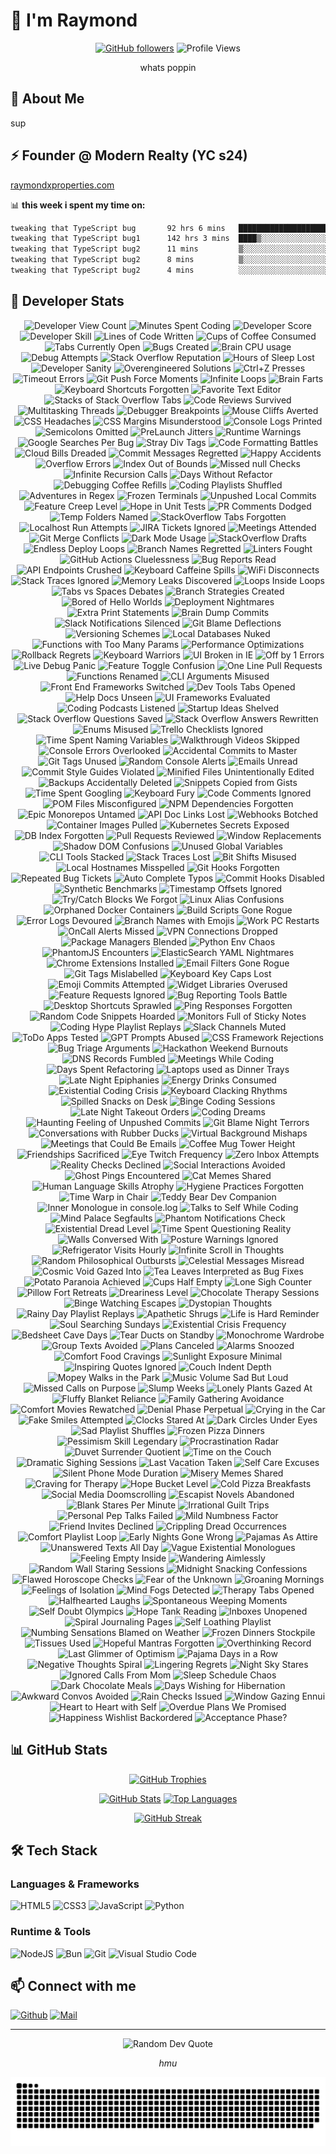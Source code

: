 # 👋 I'm Raymond

<div align="center">

[![GitHub followers](https://img.shields.io/github/followers/ryx2?style=social)](https://github.com/ryx2)
![Profile Views](https://komarev.com/ghpvc/?username=ryx2&color=blueviolet)

whats poppin

</div>

## 🚀 About Me

sup

## ⚡ Founder @ Modern Realty (YC s24)

<a href="raymondxproperties.com" target="_blank">raymondxproperties.com</a>

📊 **this week i spent my time on:**
<!--START_SECTION:waka-->

```txt
tweaking that TypeScript bug       92 hrs 6 mins   ████████████████████░░░░░   79.86 %
tweaking that TypeScript bug1      142 hrs 3 mins  ████▒░░░░░░░░░░░░░░░░░░░░   17.35 %
tweaking that TypeScript bug2      11 mins         ▒░░░░░░░░░░░░░░░░░░░░░░░░   01.23 %
tweaking that TypeScript bug2      8 mins          ▒░░░░░░░░░░░░░░░░░░░░░░░░   00.89 %
tweaking that TypeScript bug2      4 mins          ░░░░░░░░░░░░░░░░░░░░░░░░░   00.52 %
```

## 🌟 Developer Stats

<div align="center">

  <!-- Developer View Count -->
  <img src="https://img.shields.io/badge/Developer%20View%20Count-725302093577503%2B-cyan?style=for-the-badge" alt="Developer View Count" />
  <!-- Minutes Spent Coding -->
  <img src="https://img.shields.io/badge/Minutes%20Spent%20Coding-5725973257257923579-brightgreen?style=for-the-badge" alt="Minutes Spent Coding" />
  <!-- Developer Score -->
  <img src="https://img.shields.io/badge/Developer%20Score-OVER%209%2C000%21-red?style=for-the-badge" alt="Developer Score" />
  <!-- Developer Skill -->
  <img src="https://img.shields.io/badge/Developer%20Skill-Legendary-blueviolet?style=for-the-badge" alt="Developer Skill" />
<!-- Lines of Code Written -->
<img src="https://img.shields.io/badge/Lines%20of%20Code%20Written-1.2%20Billion-orange?style=for-the-badge" alt="Lines of Code Written" />

<!-- Cups of Coffee Consumed -->
<img src="https://img.shields.io/badge/Cups%20of%20Coffee%20Consumed-999%2B-brown?style=for-the-badge" alt="Cups of Coffee Consumed" />

<!-- Tabs Currently Open -->
<img src="https://img.shields.io/badge/Browser%20Tabs%20Open-42%2B-lightgrey?style=for-the-badge" alt="Tabs Currently Open" />

<!-- Bugs Created -->
<img src="https://img.shields.io/badge/Bugs%20Created-6%2C666%2B-9cf?style=for-the-badge" alt="Bugs Created" />

<!-- Brain CPU Usage -->
<img src="https://img.shields.io/badge/Brain%20CPU%20Usage-101%25-yellow?style=for-the-badge" alt="Brain CPU usage" />

<!-- Debug Attempts -->
<img src="https://img.shields.io/badge/Debug%20Attempts-987%2C654%2B-ff69b4?style=for-the-badge" alt="Debug Attempts" />

<!-- Stack Overflow Reputation -->
<img src="https://img.shields.io/badge/StackOverflow%20Reputation-Over%201%20Million-important?style=for-the-badge" alt="Stack Overflow Reputation" />

<!-- Hours of Sleep Lost -->
<img src="https://img.shields.io/badge/Hours%20of%20Sleep%20Lost-999%2B-critical?style=for-the-badge" alt="Hours of Sleep Lost" />

<!-- Developer Sanity -->
<img src="https://img.shields.io/badge/Developer%20Sanity-Caffeine%20Driven-green?style=for-the-badge" alt="Developer Sanity" />
<!-- 1 -->
<img src="https://img.shields.io/badge/Overengineered%20Solutions-1%2C234%2B-orange?style=for-the-badge" alt="Overengineered Solutions" />

<!-- 2 -->
<img src="https://img.shields.io/badge/Ctrl%2BZ%20Presses-9%2C999%2B-brightgreen?style=for-the-badge" alt="Ctrl+Z Presses" />

<!-- 3 -->
<img src="https://img.shields.io/badge/Timeout%20Errors-512%2B-red?style=for-the-badge" alt="Timeout Errors" />

<!-- 4 -->
<img src="https://img.shields.io/badge/Git%20Push%20Force%20Moments-404%2B-blueviolet?style=for-the-badge" alt="Git Push Force Moments" />

<!-- 5 -->
<img src="https://img.shields.io/badge/Infinite%20Loops%20Encountered-2%2C048%2B-yellow?style=for-the-badge" alt="Infinite Loops" />

<!-- 6 -->
<img src="https://img.shields.io/badge/Brain%20Farts-2%2C222-lightgrey?style=for-the-badge" alt="Brain Farts" />

<!-- 7 -->
<img src="https://img.shields.io/badge/Keyboard%20Shortcuts%20Forgotten-999%2B-ff69b4?style=for-the-badge" alt="Keyboard Shortcuts Forgotten" />

<!-- 8 -->
<img src="https://img.shields.io/badge/Favorite%20Text%20Editor-VS%20Code-blue?style=for-the-badge" alt="Favorite Text Editor" />

<!-- 9 -->
<img src="https://img.shields.io/badge/Stacks%20of%20Stack%20Overflow%20Tabs-50%2B-critical?style=for-the-badge" alt="Stacks of Stack Overflow Tabs" />

<!-- 10 -->
<img src="https://img.shields.io/badge/Code%20Reviews%20Survived-1337-brightgreen?style=for-the-badge" alt="Code Reviews Survived" />

<!-- 11 -->
<img src="https://img.shields.io/badge/Multitasking%20Threads-256%2B-blue?style=for-the-badge" alt="Multitasking Threads" />

<!-- 12 -->
<img src="https://img.shields.io/badge/Debugger%20Breakpoints-1%2C111%2B-orange?style=for-the-badge" alt="Debugger Breakpoints" />

<!-- 13 -->
<img src="https://img.shields.io/badge/Mouse%20Cliffs%20Averted-4%2B-blueviolet?style=for-the-badge" alt="Mouse Cliffs Averted" />

<!-- 14 -->
<img src="https://img.shields.io/badge/CSS%20Headaches-999%2B-red?style=for-the-badge" alt="CSS Headaches" />

<!-- 15 -->
<img src="https://img.shields.io/badge/CSS%20Margins%20Misunderstood-42-green?style=for-the-badge" alt="CSS Margins Misunderstood" />

<!-- 16 -->
<img src="https://img.shields.io/badge/Console.logs%20Printed-777%2C777%2B-9cf?style=for-the-badge" alt="Console Logs Printed" />

<!-- 17 -->
<img src="https://img.shields.io/badge/Semicolons%20Omitted-314159265-brightgreen?style=for-the-badge" alt="Semicolons Omitted" />

<!-- 18 -->
<img src="https://img.shields.io/badge/PreLaunch%20Jitters-100%25-orange?style=for-the-badge" alt="PreLaunch Jitters" />

<!-- 19 -->
<img src="https://img.shields.io/badge/Runtime%20Warnings-60%2B-yellow?style=for-the-badge" alt="Runtime Warnings" />

<!-- 20 -->
<img src="https://img.shields.io/badge/Google%20Searches%20Per%20Bug-10-brightgreen?style=for-the-badge" alt="Google Searches Per Bug" />

<!-- 21 -->
<img src="https://img.shields.io/badge/Stray%20Div%20Tags-8080%2B-lightgrey?style=for-the-badge" alt="Stray Div Tags" />

<!-- 22 -->
<img src="https://img.shields.io/badge/Code%20Formatting%20Battles-305%2B-ff69b4?style=for-the-badge" alt="Code Formatting Battles" />

<!-- 23 -->
<img src="https://img.shields.io/badge/Cloud%20Bills%20Dreaded-888%2B-red?style=for-the-badge" alt="Cloud Bills Dreaded" />

<!-- 24 -->
<img src="https://img.shields.io/badge/Commit%20Messages%20Regretted-13%2B-blueviolet?style=for-the-badge" alt="Commit Messages Regretted" />

<!-- 25 -->
<img src="https://img.shields.io/badge/Happy%20Accidents-101-green?style=for-the-badge" alt="Happy Accidents" />

<!-- 26 -->
<img src="https://img.shields.io/badge/OverflowErrors-5%2C432%2B-orange?style=for-the-badge" alt="Overflow Errors" />

<!-- 27 -->
<img src="https://img.shields.io/badge/Index%20Out%20of%20Bounds%20Encounters-321%2B-brightgreen?style=for-the-badge" alt="Index Out of Bounds" />

<!-- 28 -->
<img src="https://img.shields.io/badge/Missed%20null%20Checks-2%2C222-red?style=for-the-badge" alt="Missed null Checks" />

<!-- 29 -->
<img src="https://img.shields.io/badge/Infinite%20Recursion%20Calls-∞-yellow?style=for-the-badge" alt="Infinite Recursion Calls" />

<!-- 30 -->
<img src="https://img.shields.io/badge/Days%20Without%20Refactor-0-critical?style=for-the-badge" alt="Days Without Refactor" />

<!-- 31 -->
<img src="https://img.shields.io/badge/Debugging%20Coffee%20Refills-2023%2B-brown?style=for-the-badge" alt="Debugging Coffee Refills" />

<!-- 32 -->
<img src="https://img.shields.io/badge/Coding%20Playlists%20Shuffled-777%2B-blue?style=for-the-badge" alt="Coding Playlists Shuffled" />

<!-- 33 -->
<img src="https://img.shields.io/badge/Adventures%20in%20Regex-9001%2B-orange?style=for-the-badge" alt="Adventures in Regex" />

<!-- 34 -->
<img src="https://img.shields.io/badge/Frozen%20Terminals-5%2B-lightgrey?style=for-the-badge" alt="Frozen Terminals" />

<!-- 35 -->
<img src="https://img.shields.io/badge/Unpushed%20Local%20Commits-11-blueviolet?style=for-the-badge" alt="Unpushed Local Commits" />

<!-- 36 -->
<img src="https://img.shields.io/badge/Feature%20Creep%20Level-High-red?style=for-the-badge" alt="Feature Creep Level" />

<!-- 37 -->
<img src="https://img.shields.io/badge/Hope%20in%20Unit%20Tests-42%25-yellow?style=for-the-badge" alt="Hope in Unit Tests" />

<!-- 38 -->
<img src="https://img.shields.io/badge/PR%20Comments%20Dodged-13%2B-brightgreen?style=for-the-badge" alt="PR Comments Dodged" />

<!-- 39 -->
<img src="https://img.shields.io/badge/Temp%20Folders%20Named-XYZ-red?style=for-the-badge" alt="Temp Folders Named" />

<!-- 40 -->
<img src="https://img.shields.io/badge/StackOverflow%20Tabs%20Forgotten-55%2B-blue?style=for-the-badge" alt="StackOverflow Tabs Forgotten" />

<!-- 41 -->
<img src="https://img.shields.io/badge/Localhost%20Run%20Attempts-999%2B-orange?style=for-the-badge" alt="Localhost Run Attempts" />

<!-- 42 -->
<img src="https://img.shields.io/badge/JIRA%20Tickets%20Ignored-404%2B-ff69b4?style=for-the-badge" alt="JIRA Tickets Ignored" />

<!-- 43 -->
<img src="https://img.shields.io/badge/Meetings%20Attended-0%2B-critical?style=for-the-badge" alt="Meetings Attended" />

<!-- 44 -->
<img src="https://img.shields.io/badge/Git%20Merge%20Conflicts-17%2B-blueviolet?style=for-the-badge" alt="Git Merge Conflicts" />

<!-- 45 -->
<img src="https://img.shields.io/badge/Dark%20Mode%20Usage-100%25-success?style=for-the-badge" alt="Dark Mode Usage" />

<!-- 46 -->
<img src="https://img.shields.io/badge/StackOverflow%20Drafts-7-lightgrey?style=for-the-badge" alt="StackOverflow Drafts" />

<!-- 47 -->
<img src="https://img.shields.io/badge/Endless%20Deploy%20Loops-4%2B-orange?style=for-the-badge" alt="Endless Deploy Loops" />

<!-- 48 -->
<img src="https://img.shields.io/badge/Branch%20Names%20Regretted-9-red?style=for-the-badge" alt="Branch Names Regretted" />

<!-- 49 -->
<img src="https://img.shields.io/badge/Linters%20Fought-666-brightgreen?style=for-the-badge" alt="Linters Fought" />

<!-- 50 -->
<img src="https://img.shields.io/badge/GitHub%20Actions%20Cluelessness-512%2B-yellow?style=for-the-badge" alt="GitHub Actions Cluelessness" />

<!-- 51 -->
<img src="https://img.shields.io/badge/Bug%20Reports%20Read-999%2B-9cf?style=for-the-badge" alt="Bug Reports Read" />

<!-- 52 -->
<img src="https://img.shields.io/badge/API%20Endpoints%20Crushed-11%2B-blue?style=for-the-badge" alt="API Endpoints Crushed" />

<!-- 53 -->
<img src="https://img.shields.io/badge/Keyboard%20Caffeine%20Spills-3%2B-brown?style=for-the-badge" alt="Keyboard Caffeine Spills" />

<!-- 54 -->
<img src="https://img.shields.io/badge/WiFi%20Disconnects-72%2B-red?style=for-the-badge" alt="WiFi Disconnects" />

<!-- 55 -->
<img src="https://img.shields.io/badge/StackTraces%20Ignored-8%2C888%2B-blueviolet?style=for-the-badge" alt="Stack Traces Ignored" />

<!-- 56 -->
<img src="https://img.shields.io/badge/Memory%20Leaks%20Discovered-101-orange?style=for-the-badge" alt="Memory Leaks Discovered" />

<!-- 57 -->
<img src="https://img.shields.io/badge/Loops%20Inside%20Loops-9999%2B-yellow?style=for-the-badge" alt="Loops Inside Loops" />

<!-- 58 -->
<img src="https://img.shields.io/badge/Tabs%20vs.%20Spaces%20Debates-∞-ff69b4?style=for-the-badge" alt="Tabs vs Spaces Debates" />

<!-- 59 -->
<img src="https://img.shields.io/badge/Branch%20Strategies%20Created-12%2B-brightgreen?style=for-the-badge" alt="Branch Strategies Created" />

<!-- 60 -->
<img src="https://img.shields.io/badge/Bored%20of%20Hello%20Worlds-Yes-blueviolet?style=for-the-badge" alt="Bored of Hello Worlds" />

<!-- 61 -->
<img src="https://img.shields.io/badge/Deployment%20Nightmares-100%2B-red?style=for-the-badge" alt="Deployment Nightmares" />

<!-- 62 -->
<img src="https://img.shields.io/badge/Extra%20Print%20Statements%20Found-77%2B-orange?style=for-the-badge" alt="Extra Print Statements" />

<!-- 63 -->
<img src="https://img.shields.io/badge/Brain%20Dump%20Commits-Zer0-critical?style=for-the-badge" alt="Brain Dump Commits" />

<!-- 64 -->
<img src="https://img.shields.io/badge/Slack%20Notifications%20Silenced-300%2B-lightgrey?style=for-the-badge" alt="Slack Notifications Silenced" />

<!-- 65 -->
<img src="https://img.shields.io/badge/Git%20Blame%20Deflections-5%2B-brightgreen?style=for-the-badge" alt="Git Blame Deflections" />

<!-- 66 -->
<img src="https://img.shields.io/badge/Versioning%20Schemes-2%2C765-yellow?style=for-the-badge" alt="Versioning Schemes" />

<!-- 67 -->
<img src="https://img.shields.io/badge/Local%20Databases%20Nuked-4%2B-red?style=for-the-badge" alt="Local Databases Nuked" />

<!-- 68 -->
<img src="https://img.shields.io/badge/Functions%20with%20Too%20Many%20Params-302%2B-orange?style=for-the-badge" alt="Functions with Too Many Params" />

<!-- 69 -->
<img src="https://img.shields.io/badge/Performance%20Optimizations-00.01%25-blueviolet?style=for-the-badge" alt="Performance Optimizations" />

<!-- 70 -->
<img src="https://img.shields.io/badge/Rollback%20Regrets-47%2B-brown?style=for-the-badge" alt="Rollback Regrets" />

<!-- 71 -->
<img src="https://img.shields.io/badge/Keyboard%20Warriors-9999%2B-ff69b4?style=for-the-badge" alt="Keyboard Warriors" />

<!-- 72 -->
<img src="https://img.shields.io/badge/UI%20Broken%20in%20IE-Yes%20Always-critical?style=for-the-badge" alt="UI Broken in IE" />

<!-- 73 -->
<img src="https://img.shields.io/badge/Off%20By%201%20Errors-256%2B-yellow?style=for-the-badge" alt="Off by 1 Errors" />

<!-- 74 -->
<img src="https://img.shields.io/badge/Live%20Debug%20Panic-101%25-red?style=for-the-badge" alt="Live Debug Panic" />

<!-- 75 -->
<img src="https://img.shields.io/badge/Feature%20Toggle%20Confusion-88%2B-blue?style=for-the-badge" alt="Feature Toggle Confusion" />

<!-- 76 -->
<img src="https://img.shields.io/badge/One%20Line%20Pull%20Requests-33%2B-orange?style=for-the-badge" alt="One Line Pull Requests" />

<!-- 77 -->
<img src="https://img.shields.io/badge/Functions%20Renamed-13%2B-brightgreen?style=for-the-badge" alt="Functions Renamed" />

<!-- 78 -->
<img src="https://img.shields.io/badge/CLI%20Arguments%20Misused-4-red?style=for-the-badge" alt="CLI Arguments Misused" />

<!-- 79 -->
<img src="https://img.shields.io/badge/Front%20End%20Frameworks%20Switched-7%2B-blueviolet?style=for-the-badge" alt="Front End Frameworks Switched" />

<!-- 80 -->
<img src="https://img.shields.io/badge/Dev%20Tools%20Tabs%20Opened-560%2B-green?style=for-the-badge" alt="Dev Tools Tabs Opened" />

<!-- 81 -->
<img src="https://img.shields.io/badge/Help%20Docs%20Unseen-42%2B-lightgrey?style=for-the-badge" alt="Help Docs Unseen" />

<!-- 82 -->
<img src="https://img.shields.io/badge/UI%20Frameworks%20Evaluated-9%2B-brown?style=for-the-badge" alt="UI Frameworks Evaluated" />

<!-- 83 -->
<img src="https://img.shields.io/badge/Coding%20Podcasts%20Listened-123%2B-orange?style=for-the-badge" alt="Coding Podcasts Listened" />

<!-- 84 -->
<img src="https://img.shields.io/badge/Startup%20Ideas%20Shelved-99%2B-red?style=for-the-badge" alt="Startup Ideas Shelved" />

<!-- 85 -->
<img src="https://img.shields.io/badge/SO%20Questions%20Saved-256-brightgreen?style=for-the-badge" alt="Stack Overflow Questions Saved" />

<!-- 86 -->
<img src="https://img.shields.io/badge/SO%20Answers%20Rewritten-77%2B-blueviolet?style=for-the-badge" alt="Stack Overflow Answers Rewritten" />

<!-- 87 -->
<img src="https://img.shields.io/badge/Enums%20Misused-1234%2B-yellow?style=for-the-badge" alt="Enums Misused" />

<!-- 88 -->
<img src="https://img.shields.io/badge/Trello%20Checklists%20Ignored-555%2B-lightgrey?style=for-the-badge" alt="Trello Checklists Ignored" />

<!-- 89 -->
<img src="https://img.shields.io/badge/Time%20Spent%20Naming%20Variables-Too%20Much-critical?style=for-the-badge" alt="Time Spent Naming Variables" />

<!-- 90 -->
<img src="https://img.shields.io/badge/Walkthrough%20Videos%20Skipped-10%2B-ff69b4?style=for-the-badge" alt="Walkthrough Videos Skipped" />

<!-- 91 -->
<img src="https://img.shields.io/badge/Console%20Errors%20Overlooked-19%2B-orange?style=for-the-badge" alt="Console Errors Overlooked" />

<!-- 92 -->
<img src="https://img.shields.io/badge/Accidental%20Commits%20to%20Master-1%2B-red?style=for-the-badge" alt="Accidental Commits to Master" />

<!-- 93 -->
<img src="https://img.shields.io/badge/Git%20Tags%20Unused-73%2B-blueviolet?style=for-the-badge" alt="Git Tags Unused" />

<!-- 94 -->
<img src="https://img.shields.io/badge/Random%20Console%20Alerts-33%2B-brightgreen?style=for-the-badge" alt="Random Console Alerts" />

<!-- 95 -->
<img src="https://img.shields.io/badge/Emails%20Unread-10%2C001-yellow?style=for-the-badge" alt="Emails Unread" />

<!-- 96 -->
<img src="https://img.shields.io/badge/Commit%20Style%20Guides%20Violated-2%2C000%2B-orange?style=for-the-badge" alt="Commit Style Guides Violated" />

<!-- 97 -->
<img src="https://img.shields.io/badge/Minified%20Files%20Unintentionally%20Edited-4%2B-red?style=for-the-badge" alt="Minified Files Unintentionally Edited" />

<!-- 98 -->
<img src="https://img.shields.io/badge/Backups%20Accidentally%20Deleted-5%2B-blueviolet?style=for-the-badge" alt="Backups Accidentally Deleted" />

<!-- 99 -->
<img src="https://img.shields.io/badge/Snippets%20Copied%20from%20Random%20Gists-99%2B-green?style=for-the-badge" alt="Snippets Copied from Gists" />

<!-- 100 -->
<img src="https://img.shields.io/badge/Time%20Spent%20Googling-∞-lightgrey?style=for-the-badge" alt="Time Spent Googling" />
<!-- 1 -->
<img src="https://img.shields.io/badge/Keyboard%20Fury-999%2B-green?style=for-the-badge" alt="Keyboard Fury" />

<!-- 2 -->
<img src="https://img.shields.io/badge/Code%20Comments%20Ignored-777%2B-blueviolet?style=for-the-badge" alt="Code Comments Ignored" />

<!-- 3 -->
<img src="https://img.shields.io/badge/POM%20files%20misconfigured-13%2B-orange?style=for-the-badge" alt="POM Files Misconfigured" />

<!-- 4 -->
<img src="https://img.shields.io/badge/NPM%20Dependencies%20Forgotten-42%2B-yellow?style=for-the-badge" alt="NPM Dependencies Forgotten" />

<!-- 5 -->
<img src="https://img.shields.io/badge/Epic%20Monorepos%20Untamed-11%2B-red?style=for-the-badge" alt="Epic Monorepos Untamed" />

<!-- 6 -->
<img src="https://img.shields.io/badge/API%20Doc%20Links%20Lost-101%2B-lightgrey?style=for-the-badge" alt="API Doc Links Lost" />

<!-- 7 -->
<img src="https://img.shields.io/badge/Webhooks%20Botched-9%2B-ff69b4?style=for-the-badge" alt="Webhooks Botched" />

<!-- 8 -->
<img src="https://img.shields.io/badge/Container%20Images%20Pulled-7777%2B-blue?style=for-the-badge" alt="Container Images Pulled" />

<!-- 9 -->
<img src="https://img.shields.io/badge/Kubernetes%20Secrets%20Exposed-4%2B-orange?style=for-the-badge" alt="Kubernetes Secrets Exposed" />

<!-- 10 -->
<img src="https://img.shields.io/badge/DB%20Index%20Forgotten-1%2C000%2B-brightgreen?style=for-the-badge" alt="DB Index Forgotten" />

<!-- 11 -->
<img src="https://img.shields.io/badge/Pull%20Requests%20Reviewed-∞-blueviolet?style=for-the-badge" alt="Pull Requests Reviewed" />

<!-- 12 -->
<img src="https://img.shields.io/badge/Window%20Replacements%20from%20Thrown%20Laptops-2%2B-red?style=for-the-badge" alt="Window Replacements" />

<!-- 13 -->
<img src="https://img.shields.io/badge/Shadow%20DOM%20Confusions-55%2B-yellow?style=for-the-badge" alt="Shadow DOM Confusions" />

<!-- 14 -->
<img src="https://img.shields.io/badge/Unused%20Global%20Variables-999%2B-orange?style=for-the-badge" alt="Unused Global Variables" />

<!-- 15 -->
<img src="https://img.shields.io/badge/CLI%20Tools%20Stacked-108%2B-brightgreen?style=for-the-badge" alt="CLI Tools Stacked" />

<!-- 16 -->
<img src="https://img.shields.io/badge/Stack%20Traces%20Lost-2%2C142%2B-lightgrey?style=for-the-badge" alt="Stack Traces Lost" />

<!-- 17 -->
<img src="https://img.shields.io/badge/BIT%20shifts%20Misused-32%2B-brown?style=for-the-badge" alt="Bit Shifts Misused" />

<!-- 18 -->
<img src="https://img.shields.io/badge/Local%20Hostnames%20Misspelled-9%2B-ff69b4?style=for-the-badge" alt="Local Hostnames Misspelled" />

<!-- 19 -->
<img src="https://img.shields.io/badge/Git%20Hooks%20Forgotten-77%2B-blue?style=for-the-badge" alt="Git Hooks Forgotten" />

<!-- 20 -->
<img src="https://img.shields.io/badge/Repeated%20Bug%20Tickets-303%2B-red?style=for-the-badge" alt="Repeated Bug Tickets" />

<!-- 21 -->
<img src="https://img.shields.io/badge/Auto%20Complete%20Typos-6%2C666%2B-yellow?style=for-the-badge" alt="Auto Complete Typos" />

<!-- 22 -->
<img src="https://img.shields.io/badge/Commit%20Hooks%20Disabled-13%2B-orange?style=for-the-badge" alt="Commit Hooks Disabled" />

<!-- 23 -->
<img src="https://img.shields.io/badge/Synthetic%20Benchmarks-999%2B-brightgreen?style=for-the-badge" alt="Synthetic Benchmarks" />

<!-- 24 -->
<img src="https://img.shields.io/badge/Timestamp%20Offsets%20Ignored-11%2B-blueviolet?style=for-the-badge" alt="Timestamp Offsets Ignored" />

<!-- 25 -->
<img src="https://img.shields.io/badge/TryCatch%20Blocks%20We%20Forgot-404-red?style=for-the-badge" alt="Try/Catch Blocks We Forgot" />

<!-- 26 -->
<img src="https://img.shields.io/badge/Linux%20Alias%20Confusions-42%2B-orange?style=for-the-badge" alt="Linux Alias Confusions" />

<!-- 27 -->
<img src="https://img.shields.io/badge/Orphaned%20Docker%20Containers-99%2B-blueviolet?style=for-the-badge" alt="Orphaned Docker Containers" />

<!-- 28 -->
<img src="https://img.shields.io/badge/Build%20Scripts%20Gone%20Rogue-202%2B-green?style=for-the-badge" alt="Build Scripts Gone Rogue" />

<!-- 29 -->
<img src="https://img.shields.io/badge/Error%20Logs%20Devoured-1.9%20GB-orange?style=for-the-badge" alt="Error Logs Devoured" />

<!-- 30 -->
<img src="https://img.shields.io/badge/Branch%20Names%20with%20Emojis-7%2B-ff69b4?style=for-the-badge" alt="Branch Names with Emojis" />

<!-- 31 -->
<img src="https://img.shields.io/badge/Work%20PC%20Restarts-1%2C001-brightgreen?style=for-the-badge" alt="Work PC Restarts" />

<!-- 32 -->
<img src="https://img.shields.io/badge/OnCall%20Alerts%20Missed-2%2B-lightgrey?style=for-the-badge" alt="OnCall Alerts Missed" />

<!-- 33 -->
<img src="https://img.shields.io/badge/VPN%20Connections%20Dropped-55-red?style=for-the-badge" alt="VPN Connections Dropped" />

<!-- 34 -->
<img src="https://img.shields.io/badge/Package%20Managers%20Blended-3%2B-orange?style=for-the-badge" alt="Package Managers Blended" />

<!-- 35 -->
<img src="https://img.shields.io/badge/Python%20Env%20Chaos-12%2B-blueviolet?style=for-the-badge" alt="Python Env Chaos" />

<!-- 36 -->
<img src="https://img.shields.io/badge/PhantomJS%20Encounters-1%2B-yellow?style=for-the-badge" alt="PhantomJS Encounters" />

<!-- 37 -->
<img src="https://img.shields.io/badge/ElasticSearch%20YAML%20Nightmares-25%2B-lightgrey?style=for-the-badge" alt="ElasticSearch YAML Nightmares" />

<!-- 38 -->
<img src="https://img.shields.io/badge/Chrome%20Extensions%20Installed-88%2B-brightgreen?style=for-the-badge" alt="Chrome Extensions Installed" />

<!-- 39 -->
<img src="https://img.shields.io/badge/Email%20Filters%20Gone%20Rogue-9-red?style=for-the-badge" alt="Email Filters Gone Rogue" />

<!-- 40 -->
<img src="https://img.shields.io/badge/Git%20Tags%20Mislabelled-14%2B-orange?style=for-the-badge" alt="Git Tags Mislabelled" />

<!-- 41 -->
<img src="https://img.shields.io/badge/Keyboard%20Key%20Caps%20Lost-7%2B-blueviolet?style=for-the-badge" alt="Keyboard Key Caps Lost" />

<!-- 42 -->
<img src="https://img.shields.io/badge/Emoji%20Commits%20Attempted-99%2B-ff69b4?style=for-the-badge" alt="Emoji Commits Attempted" />

<!-- 43 -->
<img src="https://img.shields.io/badge/Widget%20Libraries%20Overused-6%2B-green?style=for-the-badge" alt="Widget Libraries Overused" />

<!-- 44 -->
<img src="https://img.shields.io/badge/Feature%20Requests%20Ignored-444%2B-yellow?style=for-the-badge" alt="Feature Requests Ignored" />

<!-- 45 -->
<img src="https://img.shields.io/badge/Bug%20Reporting%20Tools%20Battle-1%2B-red?style=for-the-badge" alt="Bug Reporting Tools Battle" />

<!-- 46 -->
<img src="https://img.shields.io/badge/Desktop%20Shortcuts%20Sprawled-80%2B-orange?style=for-the-badge" alt="Desktop Shortcuts Sprawled" />

<!-- 47 -->
<img src="https://img.shields.io/badge/Ping%20Responses%20Forgotten-37%2B-lightgrey?style=for-the-badge" alt="Ping Responses Forgotten" />

<!-- 48 -->
<img src="https://img.shields.io/badge/Random%20Code%20Snippets%20Hoarded-212%2B-brightgreen?style=for-the-badge" alt="Random Code Snippets Hoarded" />

<!-- 49 -->
<img src="https://img.shields.io/badge/Monitors%20Full%20of%20Sticky%20Notes-5%2B-blueviolet?style=for-the-badge" alt="Monitors Full of Sticky Notes" />

<!-- 50 -->
<img src="https://img.shields.io/badge/Coding%20Hype%20Playlist%20Replays-999%2B-ff69b4?style=for-the-badge" alt="Coding Hype Playlist Replays" />

<!-- 51 -->
<img src="https://img.shields.io/badge/Slack%20Channels%20Muted-22%2B-red?style=for-the-badge" alt="Slack Channels Muted" />

<!-- 52 -->
<img src="https://img.shields.io/badge/ToDo%20Apps%20Tested-14%2B-orange?style=for-the-badge" alt="ToDo Apps Tested" />

<!-- 53 -->
<img src="https://img.shields.io/badge/GPT%20Prompts%20Abused-2%2C222%2B-blueviolet?style=for-the-badge" alt="GPT Prompts Abused" />

<!-- 54 -->
<img src="https://img.shields.io/badge/CSS%20Framework%20Rejections-67%2B-green?style=for-the-badge" alt="CSS Framework Rejections" />

<!-- 55 -->
<img src="https://img.shields.io/badge/Bug%20Triage%20Arguments-777%2B-lightgrey?style=for-the-badge" alt="Bug Triage Arguments" />

<!-- 56 -->
<img src="https://img.shields.io/badge/Hackathon%20Weekend%20Burnouts-3%2B-red?style=for-the-badge" alt="Hackathon Weekend Burnouts" />

<!-- 57 -->
<img src="https://img.shields.io/badge/DNS%20Records%20Fumbled-44%2B-orange?style=for-the-badge" alt="DNS Records Fumbled" />

<!-- 58 -->
<img src="https://img.shields.io/badge/Meetings%20While%20Coding-100%2B-blue?style=for-the-badge" alt="Meetings While Coding" />

<!-- 59 -->
<img src="https://img.shields.io/badge/Days%20Spent%20Refactoring-666%2B-brightgreen?style=for-the-badge" alt="Days Spent Refactoring" />

<!-- 60 -->
<img src="https://img.shields.io/badge/Laptops%20used%20as%20Dinner%20Trays-4%2B-ff69b4?style=for-the-badge" alt="Laptops used as Dinner Trays" />

<!-- 61 -->
<img src="https://img.shields.io/badge/Late%20Night%20Epiphanies-42%2B-orange?style=for-the-badge" alt="Late Night Epiphanies" />

<!-- 62 -->
<img src="https://img.shields.io/badge/Energy%20Drinks%20Consumed-555%2B-red?style=for-the-badge" alt="Energy Drinks Consumed" />

<!-- 63 -->
<img src="https://img.shields.io/badge/Existential%20Coding%20Crisis-1%2C001%2B-blueviolet?style=for-the-badge" alt="Existential Coding Crisis" />

<!-- 64 -->
<img src="https://img.shields.io/badge/Keyboard%20Clacking%20Rhythms%20Mastered-9%2B-green?style=for-the-badge" alt="Keyboard Clacking Rhythms" />

<!-- 65 -->
<img src="https://img.shields.io/badge/Spilled%20Snacks%20on%20Desk-20%2B-lightgrey?style=for-the-badge" alt="Spilled Snacks on Desk" />

<!-- 66 -->
<img src="https://img.shields.io/badge/Binge%20Coding%20Sessions-333%2B-orange?style=for-the-badge" alt="Binge Coding Sessions" />

<!-- 67 -->
<img src="https://img.shields.io/badge/Late%20Night%20Takeout%20Orders-100%2B-brightgreen?style=for-the-badge" alt="Late Night Takeout Orders" />

<!-- 68 -->
<img src="https://img.shields.io/badge/Coding%20Dreams%20(aka%20Nightmares)-77%2B-yellow?style=for-the-badge" alt="Coding Dreams" />

<!-- 69 -->
<img src="https://img.shields.io/badge/Haunting%20Feeling%20of%20Unpushed%20Commits-42%2B-red?style=for-the-badge" alt="Haunting Feeling of Unpushed Commits" />

<!-- 70 -->
<img src="https://img.shields.io/badge/Git%20Blame%20Night%20Terrors-13%2B-blueviolet?style=for-the-badge" alt="Git Blame Night Terrors" />

<!-- 71 -->
<img src="https://img.shields.io/badge/Conversations%20with%20Rubber%20Ducks-5%2B-ff69b4?style=for-the-badge" alt="Conversations with Rubber Ducks" />

<!-- 72 -->
<img src="https://img.shields.io/badge/Virtual%20Background%20Mishaps-18%2B-green?style=for-the-badge" alt="Virtual Background Mishaps" />

<!-- 73 -->
<img src="https://img.shields.io/badge/Meetings%20that%20Could%20Be%20Emails-101%2B-lightgrey?style=for-the-badge" alt="Meetings that Could Be Emails" />

<!-- 74 -->
<img src="https://img.shields.io/badge/Coffee%20Mug%20Tower%20Height-5%20ft-blue?style=for-the-badge" alt="Coffee Mug Tower Height" />

<!-- 75 -->
<img src="https://img.shields.io/badge/Friendships%20Sacrificed%20to%20Deadlines-2%2B-red?style=for-the-badge" alt="Friendships Sacrificed" />

<!-- 76 -->
<img src="https://img.shields.io/badge/Eye%20Twitch%20Frequency-12%2Fhr-orange?style=for-the-badge" alt="Eye Twitch Frequency" />

<!-- 77 -->
<img src="https://img.shields.io/badge/Zero%20Inbox%20Attempts-Futile-yellow?style=for-the-badge" alt="Zero Inbox Attempts" />

<!-- 78 -->
<img src="https://img.shields.io/badge/Reality%20Checks%20Declined-666%2B-blueviolet?style=for-the-badge" alt="Reality Checks Declined" />

<!-- 79 -->
<img src="https://img.shields.io/badge/Social%20Interactions%20Avoided-999%2B-red?style=for-the-badge" alt="Social Interactions Avoided" />

<!-- 80 -->
<img src="https://img.shields.io/badge/Ghost%20Pings%20Encountered-37%2B-lightgrey?style=for-the-badge" alt="Ghost Pings Encountered" />

<!-- 81 -->
<img src="https://img.shields.io/badge/Cat%20Memes%20Shared-222%2B-ff69b4?style=for-the-badge" alt="Cat Memes Shared" />

<!-- 82 -->
<img src="https://img.shields.io/badge/Human%20Language%20Skills%20Atrophy-90%25-orange?style=for-the-badge" alt="Human Language Skills Atrophy" />

<!-- 83 -->
<img src="https://img.shields.io/badge/Hygiene%20Practices%20Forgotten-42%25-red?style=for-the-badge" alt="Hygiene Practices Forgotten" />

<!-- 84 -->
<img src="https://img.shields.io/badge/Time%20Warp%20in%20Chair-8%20hrs%20straight-blueviolet?style=for-the-badge" alt="Time Warp in Chair" />

<!-- 85 -->
<img src="https://img.shields.io/badge/Favorite%20Teddy%20Bear%20Dev%20Companion-1%2B-brightgreen?style=for-the-badge" alt="Teddy Bear Dev Companion" />

<!-- 86 -->
<img src="https://img.shields.io/badge/Inner%20Monologue%20in%20Console.log-100%25-lightgrey?style=for-the-badge" alt="Inner Monologue in console.log" />

<!-- 87 -->
<img src="https://img.shields.io/badge/Talks%20to%20Self%20While%20Coding-Yes-blue?style=for-the-badge" alt="Talks to Self While Coding" />

<!-- 88 -->
<img src="https://img.shields.io/badge/Mind%20Palace%20Segfaults-13%2B-orange?style=for-the-badge" alt="Mind Palace Segfaults" />

<!-- 89 -->
<img src="https://img.shields.io/badge/Phantom%20Notifications%20Check-999%2B-yellow?style=for-the-badge" alt="Phantom Notifications Check" />

<!-- 90 -->
<img src="https://img.shields.io/badge/Existential%20Dread%20Level-Over%209%2C000%21-red?style=for-the-badge" alt="Existential Dread Level" />

<!-- 91 -->
<img src="https://img.shields.io/badge/Time%20Spent%20Questioning%20Reality-77%25-blueviolet?style=for-the-badge" alt="Time Spent Questioning Reality" />

<!-- 92 -->
<img src="https://img.shields.io/badge/Walls%20Conversed%20With-3%2B-green?style=for-the-badge" alt="Walls Conversed With" />

<!-- 93 -->
<img src="https://img.shields.io/badge/Posture%20Warnings%20Ignored-88%2B-orange?style=for-the-badge" alt="Posture Warnings Ignored" />

<!-- 94 -->
<img src="https://img.shields.io/badge/Refrigerator%20Visits%20Hourly-9%2B-lightgrey?style=for-the-badge" alt="Refrigerator Visits Hourly" />

<!-- 95 -->
<img src="https://img.shields.io/badge/Infinite%20Scroll%20in%20Thoughts-∞-ff69b4?style=for-the-badge" alt="Infinite Scroll in Thoughts" />

<!-- 96 -->
<img src="https://img.shields.io/badge/Random%20Philosophical%20Outbursts-42%2B-blue?style=for-the-badge" alt="Random Philosophical Outbursts" />

<!-- 97 -->
<img src="https://img.shields.io/badge/Celestial%20Messages%20Misread-5%2B-red?style=for-the-badge" alt="Celestial Messages Misread" />

<!-- 98 -->
<img src="https://img.shields.io/badge/Cosmic%20Void%20Gazed%20Into-1%2B-orange?style=for-the-badge" alt="Cosmic Void Gazed Into" />

<!-- 99 -->
<img src="https://img.shields.io/badge/Tea%20Leaves%20Interpreted%20as%20Bug%20Fixes-13%2B-green?style=for-the-badge" alt="Tea Leaves Interpreted as Bug Fixes" />

<!-- 100 -->
<img src="https://img.shields.io/badge/Potato%20Paranoia%20Achieved-100%25-blueviolet?style=for-the-badge" alt="Potato Paranoia Achieved" />
<!-- 1 -->
<img src="https://img.shields.io/badge/Cups%20Half%20Empty-∞-blue?style=for-the-badge" alt="Cups Half Empty" />

<!-- 2 -->
<img src="https://img.shields.io/badge/Lone%20Sigh%20Counter-9999%2B-lightgrey?style=for-the-badge" alt="Lone Sigh Counter" />

<!-- 3 -->
<img src="https://img.shields.io/badge/Pillow%20Fort%20Retreats-7%2B-blueviolet?style=for-the-badge" alt="Pillow Fort Retreats" />

<!-- 4 -->
<img src="https://img.shields.io/badge/Dreariness%20Level-Over%209%2C000%21-red?style=for-the-badge" alt="Dreariness Level" />

<!-- 5 -->
<img src="https://img.shields.io/badge/Chocolate%20Therapy%20Sessions-42%2B-brown?style=for-the-badge" alt="Chocolate Therapy Sessions" />

<!-- 6 -->
<img src="https://img.shields.io/badge/Binge%20Watching%20Escapes-13%2B-yellow?style=for-the-badge" alt="Binge Watching Escapes" />

<!-- 7 -->
<img src="https://img.shields.io/badge/Dystopian%20Thoughts-666%2B-critical?style=for-the-badge" alt="Dystopian Thoughts" />

<!-- 8 -->
<img src="https://img.shields.io/badge/Rainy%20Day%20Playlist%20Replays-999%2B-blue?style=for-the-badge" alt="Rainy Day Playlist Replays" />

<!-- 9 -->
<img src="https://img.shields.io/badge/Apathetic%20Shrugs-1234%2B-lightgrey?style=for-the-badge" alt="Apathetic Shrugs" />

<!-- 10 -->
<img src="https://img.shields.io/badge/Reminder%3A%20Life%20is%20Hard-True-orange?style=for-the-badge" alt="Life is Hard Reminder" />

<!-- 11 -->
<img src="https://img.shields.io/badge/Soul%20Searching%20Sundays-∞-red?style=for-the-badge" alt="Soul Searching Sundays" />

<!-- 12 -->
<img src="https://img.shields.io/badge/Existential%20Crisis%20Frequency-100%25-critical?style=for-the-badge" alt="Existential Crisis Frequency" />

<!-- 13 -->
<img src="https://img.shields.io/badge/Bedsheet%20Cave%20Days-5%2B-blueviolet?style=for-the-badge" alt="Bedsheet Cave Days" />

<!-- 14 -->
<img src="https://img.shields.io/badge/Tear%20Ducts%20on%20Standby-999%2B-brightgreen?style=for-the-badge" alt="Tear Ducts on Standby" />

<!-- 15 -->
<img src="https://img.shields.io/badge/Monochrome%20Wardrobe-15%2B-grey?style=for-the-badge" alt="Monochrome Wardrobe" />

<!-- 16 -->
<img src="https://img.shields.io/badge/Group%20Texts%20Avoided-88%2B-orange?style=for-the-badge" alt="Group Texts Avoided" />

<!-- 17 -->
<img src="https://img.shields.io/badge/Number%20of%20Plans%20Canceled-13%2B-yellow?style=for-the-badge" alt="Plans Canceled" />

<!-- 18 -->
<img src="https://img.shields.io/badge/Alarms%20Snoozed-234%2B-blueviolet?style=for-the-badge" alt="Alarms Snoozed" />

<!-- 19 -->
<img src="https://img.shields.io/badge/Comfort%20Food%20Cravings-9999%2B-brown?style=for-the-badge" alt="Comfort Food Cravings" />

<!-- 20 -->
<img src="https://img.shields.io/badge/Sunlight%20Exposure-Minimal-lightgrey?style=for-the-badge" alt="Sunlight Exposure Minimal" />

<!-- 21 -->
<img src="https://img.shields.io/badge/Inspiring%20Quotes%20Ignored-101%2B-red?style=for-the-badge" alt="Inspiring Quotes Ignored" />

<!-- 22 -->
<img src="https://img.shields.io/badge/Couch%20Indent%20Depth-Deep-blue?style=for-the-badge" alt="Couch Indent Depth" />

<!-- 23 -->
<img src="https://img.shields.io/badge/Mopey%20Walks%20in%20the%20Park-12%2B-orange?style=for-the-badge" alt="Mopey Walks in the Park" />

<!-- 24 -->
<img src="https://img.shields.io/badge/Music%20Volume%20Level-Sad%20But%20Loud-yellow?style=for-the-badge" alt="Music Volume Sad But Loud" />

<!-- 25 -->
<img src="https://img.shields.io/badge/Missed%20Calls%20on%20Purpose-27%2B-blueviolet?style=for-the-badge" alt="Missed Calls on Purpose" />

<!-- 26 -->
<img src="https://img.shields.io/badge/Slump%20Weeks-8%2B-lightgrey?style=for-the-badge" alt="Slump Weeks" />

<!-- 27 -->
<img src="https://img.shields.io/badge/Lonely%20Plants%20Gazed%20At-5%2B-green?style=for-the-badge" alt="Lonely Plants Gazed At" />

<!-- 28 -->
<img src="https://img.shields.io/badge/Fluffy%20Blanket%20Reliance-99%2B-blue?style=for-the-badge" alt="Fluffy Blanket Reliance" />

<!-- 29 -->
<img src="https://img.shields.io/badge/Family%20Gathering%20Avoidance-42%2B-orange?style=for-the-badge" alt="Family Gathering Avoidance" />

<!-- 30 -->
<img src="https://img.shields.io/badge/Comfort%20Movies%20Rewatched-3%2C333%2B-ff69b4?style=for-the-badge" alt="Comfort Movies Rewatched" />

<!-- 31 -->
<img src="https://img.shields.io/badge/Denial%20Phase-Perpetual-yellow?style=for-the-badge" alt="Denial Phase Perpetual" />

<!-- 32 -->
<img src="https://img.shields.io/badge/Crying%20in%20the%20Car%20(Volume%20Up)-100%25-critical?style=for-the-badge" alt="Crying in the Car" />

<!-- 33 -->
<img src="https://img.shields.io/badge/Fake%20Smiles%20Attempted-1%2C001%2B-lightgrey?style=for-the-badge" alt="Fake Smiles Attempted" />

<!-- 34 -->
<img src="https://img.shields.io/badge/Clocks%20Stared%20At-∞-blueviolet?style=for-the-badge" alt="Clocks Stared At" />

<!-- 35 -->
<img src="https://img.shields.io/badge/Dark%20Circles%20Under%20Eyes-999%2B-brown?style=for-the-badge" alt="Dark Circles Under Eyes" />

<!-- 36 -->
<img src="https://img.shields.io/badge/Sad%20Playlist%20Shuffles-777%2B-orange?style=for-the-badge" alt="Sad Playlist Shuffles" />

<!-- 37 -->
<img src="https://img.shields.io/badge/Frozen%20Pizza%20Dinners-Over%209%2C000%21-red?style=for-the-badge" alt="Frozen Pizza Dinners" />

<!-- 38 -->
<img src="https://img.shields.io/badge/Pessimism%20Skill-Legendary-blue?style=for-the-badge" alt="Pessimism Skill Legendary" />

<!-- 39 -->
<img src="https://img.shields.io/badge/Procrastination%20Radar-Activated-yellow?style=for-the-badge" alt="Procrastination Radar" />

<!-- 40 -->
<img src="https://img.shields.io/badge/Duvet%20Surrender%20Quotient-100%25-lightgrey?style=for-the-badge" alt="Duvet Surrender Quotient" />

<!-- 41 -->
<img src="https://img.shields.io/badge/Time%20on%20the%20Couch-So%20Much-brightgreen?style=for-the-badge" alt="Time on the Couch" />

<!-- 42 -->
<img src="https://img.shields.io/badge/Dramatic%20Sighing%20Sessions-500%2B-blueviolet?style=for-the-badge" alt="Dramatic Sighing Sessions" />

<!-- 43 -->
<img src="https://img.shields.io/badge/Last%20Vacation%20Taken-Too%20Long%20Ago-orange?style=for-the-badge" alt="Last Vacation Taken" />

<!-- 44 -->
<img src="https://img.shields.io/badge/Self%20Care%20Excuses-25%2B-red?style=for-the-badge" alt="Self Care Excuses" />

<!-- 45 -->
<img src="https://img.shields.io/badge/Silent%20Phone%20Mode%20Duration-999%2B-blue?style=for-the-badge" alt="Silent Phone Mode Duration" />

<!-- 46 -->
<img src="https://img.shields.io/badge/Misery%20Memes%20Shared-14%2B-ff69b4?style=for-the-badge" alt="Misery Memes Shared" />

<!-- 47 -->
<img src="https://img.shields.io/badge/Craving%20for%20Therapy-101%25-yellow?style=for-the-badge" alt="Craving for Therapy" />

<!-- 48 -->
<img src="https://img.shields.io/badge/Hope%20Bucket%20Level-Maybe%3F-lightgrey?style=for-the-badge" alt="Hope Bucket Level" />

<!-- 49 -->
<img src="https://img.shields.io/badge/Cold%20Pizza%20Breakfasts-12%2B-brown?style=for-the-badge" alt="Cold Pizza Breakfasts" />

<!-- 50 -->
<img src="https://img.shields.io/badge/Social%20Media%20Doomscrolling-High-orange?style=for-the-badge" alt="Social Media Doomscrolling" />

<!-- 51 -->
<img src="https://img.shields.io/badge/Escapist%20Novels%20Abandoned-999%2B-blueviolet?style=for-the-badge" alt="Escapist Novels Abandoned" />

<!-- 52 -->
<img src="https://img.shields.io/badge/Blank%20Stares%20Per%20Minute-13%2B-lightgrey?style=for-the-badge" alt="Blank Stares Per Minute" />

<!-- 53 -->
<img src="https://img.shields.io/badge/Irrational%20Guilt%20Trips-6%2C666%2B-red?style=for-the-badge" alt="Irrational Guilt Trips" />

<!-- 54 -->
<img src="https://img.shields.io/badge/Personal%20Pep%20Talks%20Failed-57%2B-yellow?style=for-the-badge" alt="Personal Pep Talks Failed" />

<!-- 55 -->
<img src="https://img.shields.io/badge/Mild%20Numbness%20Factor-Over%209%2C000%21-brightgreen?style=for-the-badge" alt="Mild Numbness Factor" />

<!-- 56 -->
<img src="https://img.shields.io/badge/Friend%20Invites%20Declined-21%2B-orange?style=for-the-badge" alt="Friend Invites Declined" />

<!-- 57 -->
<img src="https://img.shields.io/badge/Crippling%20Dread%20Occurrences-∞-red?style=for-the-badge" alt="Crippling Dread Occurrences" />

<!-- 58 -->
<img src="https://img.shields.io/badge/Comfort%20Playlist%20Track%20Loop-1%20Song-blueviolet?style=for-the-badge" alt="Comfort Playlist Loop" />

<!-- 59 -->
<img src="https://img.shields.io/badge/Early%20Nights%20Gone%20Wrong-12%2B-lightgrey?style=for-the-badge" alt="Early Nights Gone Wrong" />

<!-- 60 -->
<img src="https://img.shields.io/badge/Pajamas%20As%20Attire-999%2B-pink?style=for-the-badge" alt="Pajamas As Attire" />

<!-- 61 -->
<img src="https://img.shields.io/badge/Unanswered%20Texts%20All%20Day-9%2B-yellow?style=for-the-badge" alt="Unanswered Texts All Day" />

<!-- 62 -->
<img src="https://img.shields.io/badge/Vague%20Existential%20Monologues-14%2B-orange?style=for-the-badge" alt="Vague Existential Monologues" />

<!-- 63 -->
<img src="https://img.shields.io/badge/Feeling%20Empty%20Inside-100%25-critical?style=for-the-badge" alt="Feeling Empty Inside" />

<!-- 64 -->
<img src="https://img.shields.io/badge/Wandering%20Aimlessly-7%2B-blue?style=for-the-badge" alt="Wandering Aimlessly" />

<!-- 65 -->
<img src="https://img.shields.io/badge/Random%20Wall%20Staring%20Sessions-30%2B-lightgrey?style=for-the-badge" alt="Random Wall Staring Sessions" />

<!-- 66 -->
<img src="https://img.shields.io/badge/Midnight%20Snacking%20Confessions-999%2B-brown?style=for-the-badge" alt="Midnight Snacking Confessions" />

<!-- 67 -->
<img src="https://img.shields.io/badge/Flawed%20Horoscope%20Checks-True%20Belief-red?style=for-the-badge" alt="Flawed Horoscope Checks" />

<!-- 68 -->
<img src="https://img.shields.io/badge/Fear%20of%20the%20Unknown-90%25-yellow?style=for-the-badge" alt="Fear of the Unknown" />

<!-- 69 -->
<img src="https://img.shields.io/badge/Groaning%20Mornings-100%2B-blueviolet?style=for-the-badge" alt="Groaning Mornings" />

<!-- 70 -->
<img src="https://img.shields.io/badge/Feelings%20of%20Isolation-11%2B-lightgrey?style=for-the-badge" alt="Feelings of Isolation" />

<!-- 71 -->
<img src="https://img.shields.io/badge/Mind%20Fogs%20Detected-999%2B-orange?style=for-the-badge" alt="Mind Fogs Detected" />

<!-- 72 -->
<img src="https://img.shields.io/badge/Therapy%20Tabs%20Opened-4%2B-blue?style=for-the-badge" alt="Therapy Tabs Opened" />

<!-- 73 -->
<img src="https://img.shields.io/badge/Halfhearted%20Laughs%20Heard-2%2B-ff69b4?style=for-the-badge" alt="Halfhearted Laughs" />

<!-- 74 -->
<img src="https://img.shields.io/badge/Spontaneous%20Weeping%20Moments-8%2B-red?style=for-the-badge" alt="Spontaneous Weeping Moments" />

<!-- 75 -->
<img src="https://img.shields.io/badge/Self%20Doubt%20Olympics-Gold%20Medalist-orange?style=for-the-badge" alt="Self Doubt Olympics" />

<!-- 76 -->
<img src="https://img.shields.io/badge/Hope%20Tank%20Reading-E%20(Empty)-lightgrey?style=for-the-badge" alt="Hope Tank Reading" />

<!-- 77 -->
<img src="https://img.shields.io/badge/Inboxes%20Unopened-77%2B-yellow?style=for-the-badge" alt="Inboxes Unopened" />

<!-- 78 -->
<img src="https://img.shields.io/badge/Spiral%20Journaling%20Pages-999%2B-blueviolet?style=for-the-badge" alt="Spiral Journaling Pages" />

<!-- 79 -->
<img src="https://img.shields.io/badge/Self%20Loathing%20Playlist-13%2B-brown?style=for-the-badge" alt="Self Loathing Playlist" />

<!-- 80 -->
<img src="https://img.shields.io/badge/Numbing%20Sensations%20Blamed%20on%20Weather-Yes-orange?style=for-the-badge" alt="Numbing Sensations Blamed on Weather" />

<!-- 81 -->
<img src="https://img.shields.io/badge/Frozen%20Dinners%20Stockpile-9%2B-blue?style=for-the-badge" alt="Frozen Dinners Stockpile" />

<!-- 82 -->
<img src="https://img.shields.io/badge/Tissues%20Used-2%2C222%2B-lightgrey?style=for-the-badge" alt="Tissues Used" />

<!-- 83 -->
<img src="https://img.shields.io/badge/Hopeful%20Mantras%20Forgotten-42%2B-red?style=for-the-badge" alt="Hopeful Mantras Forgotten" />

<!-- 84 -->
<img src="https://img.shields.io/badge/Overthinking%20Record-314159265-green?style=for-the-badge" alt="Overthinking Record" />

<!-- 85 -->
<img src="https://img.shields.io/badge/Last%20Glimmer%20of%20Optimism-Flickering-brightgreen?style=for-the-badge" alt="Last Glimmer of Optimism" />

<!-- 86 -->
<img src="https://img.shields.io/badge/Pajama%20Days%20in%20a%20Row-100%2B-blueviolet?style=for-the-badge" alt="Pajama Days in a Row" />

<!-- 87 -->
<img src="https://img.shields.io/badge/Negative%20Thoughts%20Spiral-999%2B-orange?style=for-the-badge" alt="Negative Thoughts Spiral" />

<!-- 88 -->
<img src="https://img.shields.io/badge/Lingering%20Regrets-5%2B-lightgrey?style=for-the-badge" alt="Lingering Regrets" />

<!-- 89 -->
<img src="https://img.shields.io/badge/Night%20Sky%20Stares%20of%20Despair-∞-blue?style=for-the-badge" alt="Night Sky Stares" />

<!-- 90 -->
<img src="https://img.shields.io/badge/Ignored%20Calls%20From%20Mom-12%2B-ff69b4?style=for-the-badge" alt="Ignored Calls From Mom" />

<!-- 91 -->
<img src="https://img.shields.io/badge/Sleep%20Schedule%20Chaos-Complete-red?style=for-the-badge" alt="Sleep Schedule Chaos" />

<!-- 92 -->
<img src="https://img.shields.io/badge/Dark%20Chocolate%20Meals-4%2B-brown?style=for-the-badge" alt="Dark Chocolate Meals" />

<!-- 93 -->
<img src="https://img.shields.io/badge/Days%20Wishing%20for%20Hibernation-99%2B-yellow?style=for-the-badge" alt="Days Wishing for Hibernation" />

<!-- 94 -->
<img src="https://img.shields.io/badge/Awkward%20Convos%20Avoided-999%2B-orange?style=for-the-badge" alt="Awkward Convos Avoided" />

<!-- 95 -->
<img src="https://img.shields.io/badge/Rain%20Checks%20Issued-5%2B-blueviolet?style=for-the-badge" alt="Rain Checks Issued" />

<!-- 96 -->
<img src="https://img.shields.io/badge/Window%20Gazing%20Ennui-24%2B-brightgreen?style=for-the-badge" alt="Window Gazing Ennui" />

<!-- 97 -->
<img src="https://img.shields.io/badge/Heart%20to%20Heart%20Talks%20(With%20Self)-Ten%20Too%20Many-lightgrey?style=for-the-badge" alt="Heart to Heart with Self" />

<!-- 98 -->
<img src="https://img.shields.io/badge/Overdue%20Plans%20We%20Promised-1%2C000%2B-red?style=for-the-badge" alt="Overdue Plans We Promised" />

<!-- 99 -->
<img src="https://img.shields.io/badge/Happiness%20Wishlist%20(Backordered)-Indefinite-orange?style=for-the-badge" alt="Happiness Wishlist Backordered" />

<!-- 100 -->
<img src="https://img.shields.io/badge/Acceptance%20Phase%3F-Loading...-blueviolet?style=for-the-badge" alt="Acceptance Phase?" />

</div>

## 📊 GitHub Stats

<div align="center">

[![GitHub Trophies](https://github-profile-trophy.vercel.app/?username=ryx2&theme=radical&no-frame=false&no-bg=true&margin-w=4&column=-1)](https://github.com/ryx2)

<p align="center">
  
[![GitHub Stats](https://github-readme-stats.vercel.app/api?username=ryx2&show_icons=true&theme=radical&count_private=true&hide_border=true&bg_color=0D1117)](https://github.com/ryx2)
[![Top Languages](https://github-readme-stats.vercel.app/api/top-langs/?username=ryx2&layout=compact&theme=radical&hide_border=true&bg_color=0D1117)](https://github.com/ryx2)

</p>

<p align="center">
  
[![GitHub Streak](https://streak-stats.demolab.com/?user=ryx2)](https://git.io/streak-stats)

</p>

</div>

## 🛠️ Tech Stack

### Languages & Frameworks

![HTML5](https://img.shields.io/badge/html5-%23E34F26.svg?style=for-the-badge&logo=html5&logoColor=white)
![CSS3](https://img.shields.io/badge/css3-%231572B6.svg?style=for-the-badge&logo=css3&logoColor=white)
![JavaScript](https://img.shields.io/badge/javascript-%23323330.svg?style=for-the-badge&logo=javascript&logoColor=%23F7DF1E)
![Python](https://img.shields.io/badge/python-%2314354C.svg?style=for-the-badge&logo=python&logoColor=white)

### Runtime & Tools

![NodeJS](https://img.shields.io/badge/node.js-6DA55F?style=for-the-badge&logo=node.js&logoColor=white)
![Bun](https://img.shields.io/badge/Bun-black?style=for-the-badge&logo=bun&logoColor=white)
![Git](https://img.shields.io/badge/git-%23F05033.svg?style=for-the-badge&logo=git&logoColor=white)
![Visual Studio Code](https://img.shields.io/badge/VS%20Code-0078d7.svg?style=for-the-badge&logo=visual-studio-code&logoColor=white)

## 📫 Connect with me

<p align="left">
<a href="https://github.com/ryx2" target="_blank"><img alt="Github" src="https://img.shields.io/badge/GitHub-%2312100E.svg?&style=for-the-badge&logo=Github&logoColor=white" /></a>
<a href="mailto:greenfish6@gmail.com" target="_blank"><img alt="Mail" src="https://img.shields.io/badge/Mail-D14836?style=for-the-badge&logo=gmail&logoColor=white" /></a>
</p>

---

<div align="center">

<img src="https://quotes-github-readme.vercel.app/api?type=horizontal&theme=radical" alt="Random Dev Quote"/>

_hmu_

<img src="https://raw.githubusercontent.com/Platane/snk/output/github-contribution-grid-snake.svg" alt="Snake animation" />

</div>
